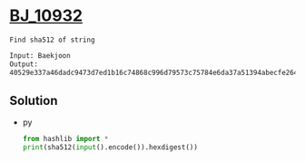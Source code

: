 # [BJ_10932](https://acmicpc.net/problem/10932)

```en
Find sha512 of string
```

```txt
Input: Baekjoon
Output:
40529e337a46dadc9473d7ed1b16c74868c996d79573c75784e6da37a51394abecfe26414e5097873c31de0dae0b1ef5dab7718d46aa629da3a72c80a0eeeef2
```

## Solution

* py

  ```py
  from hashlib import *
  print(sha512(input().encode()).hexdigest())
  ```
